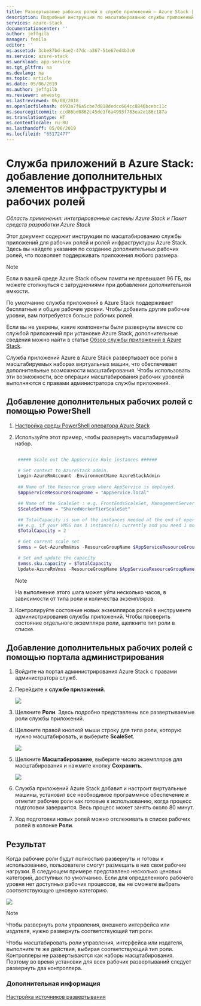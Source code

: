 ```yaml
---
title: Развертывание рабочих ролей в службе приложений — Azure Stack | Документация Майкрософт
description: Подробные инструкции по масштабированию службы приложений Microsoft Azure Stack
services: azure-stack
documentationcenter: ''
author: jeffgilb
manager: femila
editor: ''
ms.assetid: 3cbe87bd-8ae2-47dc-a367-51e67ed4b3c0
ms.service: azure-stack
ms.workload: app-service
ms.tgt_pltfrm: na
ms.devlang: na
ms.topic: article
ms.date: 05/06/2019
ms.author: jeffgilb
ms.reviewer: anwestg
ms.lastreviewed: 06/08/2018
ms.openlocfilehash: d693a7f6a5cbe7d818dedcc664cc8846bcebc11c
ms.sourcegitcommit: ccd86bd0862c45de1f6a4993f783ea2e186c187a
ms.translationtype: HT
ms.contentlocale: ru-RU
ms.lasthandoff: 05/06/2019
ms.locfileid: "65172477"
---
```

# <a name="app-service-on-azure-stack-add-more-infrastructure-or-worker-roles"></a>Служба приложений в Azure Stack: добавление дополнительных элементов инфраструктуры и рабочих ролей

*Область применения: интегрированные системы Azure Stack и Пакет средств разработки Azure Stack*  

Этот документ содержит инструкции по масштабированию службы приложений для рабочих ролей и ролей инфраструктуры Azure Stack. Здесь вы найдете указания по созданию дополнительных рабочих ролей, что позволяет поддерживать приложения любого размера.

> [!NOTE]
> Если в вашей среде Azure Stack объем памяти не превышает 96 ГБ, вы можете столкнуться с затруднениями при добавлении дополнительной емкости.

По умолчанию служба приложений в Azure Stack поддерживает бесплатные и общие рабочие уровни. Чтобы добавить другие рабочие уровни, вам потребуется больше рабочих ролей.

Если вы не уверены, какие компоненты были развернуты вместе со службой приложений при установке Azure Stack, дополнительные сведения можно найти в статье [Обзор службы приложений в Azure Stack](azure-stack-app-service-overview.md).

Служба приложений Azure в Azure Stack развертывает все роли в масштабируемых наборах виртуальных машин, что обеспечивает дополнительные возможности масштабирования. Чтобы использовать эти возможности, все операции масштабирования рабочих уровней выполняются с правами администратора службы приложений.

## <a name="add-additional-workers-with-powershell"></a>Добавление дополнительных рабочих ролей с помощью PowerShell

1. [Настройка среды PowerShell оператора Azure Stack](azure-stack-powershell-configure-admin.md)

2. Используйте этот пример, чтобы развернуть масштабируемый набор.
   ```powershell
   
    ##### Scale out the AppService Role instances ######
   
    # Set context to AzureStack admin.
    Login-AzureRmAccount -EnvironmentName AzureStackAdmin
                                                 
    ## Name of the Resource group where AppService is deployed.
    $AppServiceResourceGroupName = "AppService.local"

    ## Name of the ScaleSet : e.g. FrontEndsScaleSet, ManagementServersScaleSet, PublishersScaleSet , LargeWorkerTierScaleSet,      MediumWorkerTierScaleSet, SmallWorkerTierScaleSet, SharedWorkerTierScaleSet
    $ScaleSetName = "SharedWorkerTierScaleSet"

    ## TotalCapacity is sum of the instances needed at the end of operation. 
    ## e.g. if your VMSS has 1 instance(s) currently and you need 1 more the TotalCapacity should be set to 2
    $TotalCapacity = 2  

    # Get current scale set
    $vmss = Get-AzureRmVmss -ResourceGroupName $AppServiceResourceGroupName -VMScaleSetName $ScaleSetName

    # Set and update the capacity
    $vmss.sku.capacity = $TotalCapacity
    Update-AzureRmVmss -ResourceGroupName $AppServiceResourceGroupName -Name $ScaleSetName -VirtualMachineScaleSet $vmss 
   ```    

   > [!NOTE]
   > На выполнение этого шага может уйти несколько часов, в зависимости от типа роли и количества экземпляров.
   >
   >

3. Контролируйте состояние новых экземпляров ролей в инструменте администрирования службы приложений. Чтобы проверить состояние отдельного экземпляра роли, щелкните тип роли в списке.

## <a name="add-additional-workers-using-the-administration-portal"></a>Добавление дополнительных рабочих ролей с помощью портала администрирования

1. Войдите на портал администрирования Azure Stack с правами администратора служб.

2. Перейдите к **службе приложений**.

    ![](media/azure-stack-app-service-add-worker-roles/image01.png)

3. Щелкните **Роли**. Здесь подробно представлены все развертываемые роли службы приложений.

4. Щелкните правой кнопкой мыши строку для типа роли, которую нужно масштабировать, и выберите **ScaleSet**.

    ![](media/azure-stack-app-service-add-worker-roles/image02.png)

5. Щелкните **Масштабирование**, выберите число экземпляров для масштабирования и нажмите кнопку **Сохранить**.

    ![](media/azure-stack-app-service-add-worker-roles/image03.png)

6. Служба приложений Azure Stack добавит и настроит виртуальные машины, установит все необходимое программное обеспечение и отметит рабочие роли как готовые к использованию, когда процесс подготовки завершится. Весь процесс может занять около 80 минут.

7. Ход подготовки новых ролей можно отслеживать в списке рабочих ролей в колонке **Роли**.

## <a name="result"></a>Результат

Когда рабочие роли будут полностью развернуты и готовы к использованию, пользователи смогут размещать в них свои рабочие нагрузки. В следующем примере представлено несколько ценовых категорий, доступных по умолчанию. Если для определенного рабочего уровня нет доступных рабочих процессов, вы не сможете выбрать соответствующую ценовую категорию.

![](media/azure-stack-app-service-add-worker-roles/image04.png)

>[!NOTE]
> Чтобы развернуть роли управления, внешнего интерфейса или издателя, нужно развернуть соответствующий тип роли. 
>
>

Чтобы масштабировать роли управления, интерфейса или издателя, выполните те же действия, выбирая соответствующий тип роли. Контроллеры не развертываются как наборы масштабирования. Поэтому во время установки для всех рабочих развертываний следует развернуть два контроллера.

### <a name="next-steps"></a>Дополнительная информация

[Настройка источников развертывания](azure-stack-app-service-configure-deployment-sources.md)
